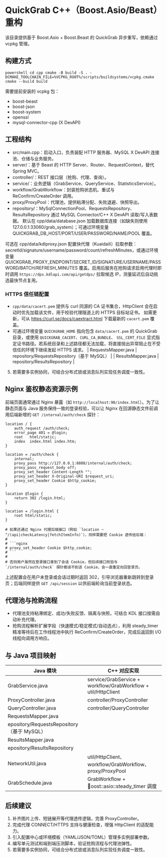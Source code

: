 # QuickGrab C++（Boost.Asio/Beast）重构

该目录提供基于 Boost.Asio + Boost.Beast 的 QuickGrab 异步重写，依赖通过 vcpkg 管理。

## 构建方式

`powershell
cd cpp
cmake -B build -S . -DCMAKE_TOOLCHAIN_FILE=%VCPKG_ROOT%/scripts/buildsystems/vcpkg.cmake
cmake --build build
`

需要提前安装的 vcpkg 包：

- boost-beast
- boost-json
- boost-system
- openssl
- mysql-connector-cpp (X DevAPI)

## 工程结构

- src/main.cpp：启动入口，负责装配 HTTP 服务器、MySQL X DevAPI 连接池、仓储与业务服务。
- server/：基于 Beast 的 HTTP Server、Router、RequestContext，替代 Spring MVC。
- controller/：REST 接口层（抢购、代理、查询）。
- service/：业务逻辑（GrabService、QueryService、StatisticsService）。
- workflow/GrabWorkflow：封装抢购状态机、重试与 ReConfirm/CreateOrder 调用。
- proxy/ProxyPool：代理池，提供粘滞分配、失败退避、快照导出。
- repository/：MySqlConnectionPool、RequestsRepository、ResultsRepository 通过 MySQL Connector/C++ X DevAPI 读取/写入表数据。
默认在 cpp/data/database.json 加载数据库连接（如缺失则使用 127.0.0.1:33060/grab_system）；可通过环境变量 QUICKGRAB_DB_HOST/PORT/USER/PASSWORD/NAME/POOL 覆盖。

可选在 cpp/data/kdlproxy.json 配置快代理（Kuaidaili）拉取参数：secretId/signature/username/password/count/refreshMinutes，或通过环境变量 QUICKGRAB_PROXY_ENDPOINT/SECRET_ID/SIGNATURE/USERNAME/PASSWORD/BATCH/REFRESH_MINUTES 覆盖。启用后服务在抢购请求启用代理时即时调用 `https://dps.kdlapi.com/api/getdps/` 拉取候选 IP，测量延迟后自动挑选最快节点复用。

### HTTPS 信任链配置

- `cpp/data/cacert.pem` 提供与 curl 同源的 CA 证书集合，HttpClient 会在启动时优先加载该文件，用于校验代理隧道上的 HTTPS 目标站证书。
  如需更新，可从 <https://curl.se/docs/caextract.html> 下载最新的 `cacert.pem` 覆盖。
- 可通过环境变量 `QUICKGRAB_HOME` 指向包含 `data/cacert.pem` 的 QuickGrab 目录，或使用 `QUICKGRAB_CACERT`、`CURL_CA_BUNDLE`、
  `SSL_CERT_FILE` 显式指定证书路径。若系统目录和上述路径都无法加载，将直接抛出异常阻止在不受信任的环境下继续发起 HTTPS 请求。
| RequestsMapper.java | repository/RequestsRepository（基于 MySQL） |
| ResultsMapper.java | repository/ResultsRepository |

5. 若需要多实例协同，可结合分布式锁或消息队列实现任务调度一致性。

## Nginx 鉴权静态资源示例

前端页面通常通过 Nginx 暴露（如 `http://localhost:90/index.html`）。为了让静态页面与 Java 服务保持一致的登录校验，可以让 Nginx 在回源静态文件前调用后端新增的 `GET /internal/auth/check` 探针：

```nginx
location / {
    auth_request /auth/check;
    error_page 401 = @login;
    root   html/static;
    index  index.html index.htm;
}

location = /auth/check {
    internal;
    proxy_pass http://127.0.0.1:8080/internal/auth/check;
    proxy_pass_request_body off;
    proxy_set_header Content-Length "";
    proxy_set_header X-Original-URI $request_uri;
    proxy_set_header Cookie $http_cookie;
}

location @login {
    return 302 /login.html;
}

location = /login.html {
    root html/static;
}

# 如果还通过 Nginx 代理后端接口（例如 `location ~ ^/(api|checkLatency|fetchItemInfo)`），同样需要把 Cookie 透传给后端：
#
# ```nginx
# proxy_set_header Cookie $http_cookie;
# ```
#
# 否则用户虽然在登录接口拿到了会话 Cookie，但后续接口校验与 `/internal/auth/check` 探针都读不到该 Cookie，会一直重定向回登录页。
```

上述配置会在用户未登录或会话过期时返回 302，引导浏览器重新跳转到登录页；后端同样提供 `GET /api/session` 以供前端轮询当前登录状态。

## 代理池与抢购流程

- 代理池支持粘滞绑定、成功/失败反馈、隔离与快照，可结合 KDL 接口按需自动补充代理。
- 抢购流程解析扩展字段（快速模式/稳定模式/自动选点），利用 steady_timer 精准等待后在工作线程池中执行 ReConfirm/CreateOrder，完成后返回到 I/O 线程向调用方响应。

## 与 Java 项目映射

| Java 模块 | C++ 对应实现 |
|-----------|--------------|
| GrabService.java | service/GrabService + workflow/GrabWorkflow + util/HttpClient |
| ProxyController.java | controller/ProxyController |
| QueryController.java | controller/QueryController |
| RequestsMapper.java | 
epository/RequestsRepository（基于 MySQL） |
| ResultsMapper.java | 
epository/ResultsRepository |
| NetworkUtil.java | util/HttpClient、workflow/GrabWorkflow、proxy/ProxyPool |
| GrabSchedule.java | GrabWorkflow + oost::asio::steady_timer 调度 |

## 后续建议

1. 补齐图片上传、短链展开等代理透传逻辑，完善 ProxyController。
2. 完成代理 CONNECT/HTTPS 支持与健康检查，增强 HttpClient 的适配能力。
3. 引入配置中心或环境模板（YAML/JSON/TOML）管理多实例部署参数。
4. 编写单元测试和端到端压测脚本，验证抢购流程与代理池弹性。
5. 若需要多实例协同，可结合分布式锁或消息队列实现任务调度一致性。

